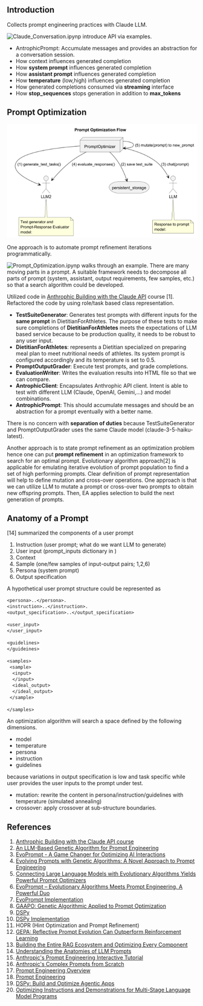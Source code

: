 
Introduction
------------

Collects prompt engineering practices with Claude LLM. 

![Claude_Conversation.ipynp](src/Claude_Conversation.ipynb) introduce API via examples.
- AntrophicPrompt: Accumulate messages and provides an abstraction for a conversation session. 
- How context influences generated completion
- How **system prompt** influences generated completion
- How **assistant prompt** influences generated completion
- How **temperature** (low,high) influences generated completion
- How generated completions consumed via **streaming** interface
- How **stop_sequences** stops generation in addition to **max_tokens**


Prompt Optimization
-------------------
![Prompt-Optimization-HLD](./docs/HLD-0-Prompt_Optimization_Flow.png)

One approach is to automate prompt refinement iterations programmatically.

![Prompt_Optimization.ipynp](src/Prompt_Optimization.ipynb) walks through an example. 
There are many moving parts in a prompt. 
A suitable framework needs to decompose all parts of prompt (system, assistant, output requirements, few samples, etc.)
so that a search algorithm could be developed. 

Utilized code in 
<a href="https://anthropic.skilljar.com/claude-with-the-anthropic-api/" target="_blank">Anthrophic Building with the Claude API</a> course [1]. 
Refactored the code by using role/task based class representation.

- **TestSuiteGenerator**: Generates test prompts with different inputs for the **same prompt** in DietitianForAthletes. 
  The purpose of these tests to make sure completions of **DietitianForAthletes** meets the expectations of LLM based service 
  because to be production quality, it needs to be robust to any user input. 
- **DietitianForAthletes**: represents a Dietitian specialized on preparing meal plan to meet nutritional needs of athletes.
  Its system prompt is configured accordingly and its temperature is set to 0.5.
- **PromptOutputGrader**: Execute test prompts, and grade completions. 
- **EvaluationWriter**: Writes the evaluation results into HTML file so that we can compare. 
- **AntrophicClient**: Encapsulates Anthrophic API client. Intent is able to test with different LLM (Claude, OpenAI, Gemini,...) and model combinations.
- **AntrophicPrompt**: This should accumulate messages and should be an abstraction for a prompt eventually with a better name. 

There is no concern with **separation of duties** because TestSuiteGenerator and 
PromptOutputGrader uses the same Claude model (claude-3-5-haiku-latest).

Another approach is to state prompt refinement as an optimization problem 
hence one can put **prompt refinement** in an optimization framework to search for an optimal prompt.
Evolutionary algorithm approach[2] is applicable for emulating iterative evolution of prompt population to find a set of high performing prompts. 
Clear definition of prompt representation will help to define mutation and cross-over operations. 
One approach is that we can utilize LLM to mutate a prompt or cross-over two prompts to obtain new offspring prompts. 
Then, EA applies selection to build the next generation of prompts. 

Anatomy of a Prompt
----------
[14] summarized the components of a user prompt
1. Instruction (user prompt; what do we want LLM to generate)
1. User input (prompt_inputs dictionary in )
1. Context 
1. Sample (one/few samples of input-output pairs; 1,2,6)
1. Persona (system prompt)
1. Output specification

A hypothetical user prompt structure could be represented as

````
<persona>..</persona>. 
<instruction>..</instruction>. 
<output_specification>..</output_specification>

<user_input>
</user_input>

<guidelines>
</guideines>

<samples>
 <sample>
  <input>
  </input>
  <ideal_output>
  </ideal_output>
 </sample>

</samples>
````

An optimization algorithm will search a space defined by the following dimensions.
- model
- temperature
- persona
- instruction
- guidelines

because variations in output specification is low and task specific while user provides the user inputs to the prompt under test.

- mutation: rewrite the content in persona/instruction/guidelines with temperature (simulated annealing)
- crossover: apply crossover at sub-structure boundaries. 


References
----------
1. [Anthrophic Building with the Claude API course](https://anthropic.skilljar.com/claude-with-the-anthropic-api/)
1. [An LLM-Based Genetic Algorithm for Prompt Engineering](https://dl.acm.org/doi/10.1145/3712255.3726633)
1. [EvoPrompt - A Game Changer for Optimizing AI Interactions](https://news.promptengineering.org/evoprompt-a-game-changer-for-optimizing-ai-interactions.html)
1. [Evolving Prompts with Genetic Algorithms: A Novel Approach to Prompt Engineering](https://medium.com/@eugenesh4work/evolving-prompts-with-genetic-algorithms-a-novel-approach-to-prompt-engineering-a2e1e0f53b9a)
1. [Connecting Large Language Models with Evolutionary Algorithms Yields Powerful Prompt Optimizers](https://openreview.net/pdf?id=ZG3RaNIsO8)
1. [EvoPrompt – Evolutionary Algorithms Meets Prompt Engineering. A Powerful Duo](https://ai.gopubby.com/evoprompt-evolutionary-algorithms-meets-prompt-engineering-a-powerful-duo-c30c427e88cc)
1. [EvoPrompt Implementation](https://github.com/beeevita/EvoPrompt)
1. [GAAPO: Genetic Algorithmic Applied to Prompt Optimization](https://arxiv.org/abs/2504.07157)
1. [DSPy](https://arxiv.org/abs/2310.03714) 
1. [DSPy Implementation](https://github.com/stanfordnlp/dspy)
1. HOPR (Hint Optimization and Prompt Refinement)
1. [GEPA: Reflective Prompt Evolution Can Outperform Reinforcement Learning](https://arxiv.org/abs/2507.19457)
1. [Building the Entire RAG Ecosystem and Optimizing Every Component](https://levelup.gitconnected.com/building-the-entire-rag-ecosystem-and-optimizing-every-component-8f23349b96a4)
1. [Understanding the Anatomies of LLM Prompts](https://www.codesmith.io/blog/mastering-llm-prompts)
1. [Anthropic's Prompt Engineering Interactive Tutorial](https://github.com/anthropics/prompt-eng-interactive-tutorial)
1. [Anthropic's Complex Prompts from Scratch](https://github.com/anthropics/prompt-eng-interactive-tutorial/blob/master/Anthropic%201P/09_Complex_Prompts_from_Scratch.ipynb)
1. [Prompt Engineering Overview](https://docs.claude.com/en/docs/build-with-claude/prompt-engineering/overview)
1. [Prompt Engineering](https://github.com/anthropics/courses/blob/master/real_world_prompting/03_prompt_engineering.ipynb)
1. [DSPy: Build and Optimize Agentic Apps](https://learn.deeplearning.ai/courses/dspy-build-optimize-agentic-apps/lesson/nj890/introduction)
1. [Optimizing Instructions and Demonstrations for Multi-Stage Language Model Programs](https://arxiv.org/abs/2406.11695)
